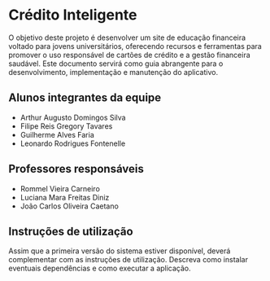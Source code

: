 # Crédito Inteligente

O objetivo deste projeto é desenvolver um site de educação financeira voltado para jovens
universitários, oferecendo recursos e ferramentas para promover o uso responsável de cartões de
crédito e a gestão financeira saudável. Este documento servirá como guia abrangente para o
desenvolvimento, implementação e manutenção do aplicativo.
## Alunos integrantes da equipe

* Arthur Augusto Domingos Silva
* Filipe Reis Gregory Tavares
* Guilherme Alves Faria
* Leonardo Rodrigues Fontenelle

## Professores responsáveis

* Rommel Vieira Carneiro
* Luciana Mara Freitas Diniz
* João Carlos Oliveira Caetano
## Instruções de utilização

Assim que a primeira versão do sistema estiver disponível, deverá complementar com as instruções de utilização. Descreva como instalar eventuais dependências e como executar a aplicação.
